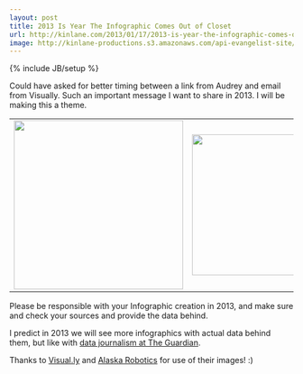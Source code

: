 ```yaml
---
layout: post
title: 2013 Is Year The Infographic Comes Out of Closet
url: http://kinlane.com/2013/01/17/2013-is-year-the-infographic-comes-out-of-closet/
image: http://kinlane-productions.s3.amazonaws.com/api-evangelist-site/blog/check-your-facts-525x655.jpg
---
```

{% include JB/setup %}
<p>
     Could have asked for better timing between a link from Audrey and email from Visually.  Such an important message I want to share in 2013.  I will be making this a theme.
</p>
<table cellspacing="5" cellpadding="5" align="center">
     <tbody>
          <tr>
               <td align="center">
                    <a href="https://marketplace.visual.ly/" target="_blank"><img src="https://s3.amazonaws.com/kinlane-productions/infographics/visually-infographic.gif" alt="" width="300" /></a>
               </td>
               <td>
                    <a href="http://alaskarobotics.com/2013/01/07/check-your-facts-and-cite-your-sources/" target="_blank"><img src="https://s3.amazonaws.com/kinlane-productions/infographics/check-your-facts-525x655.jpg" alt="" width="250" /></a>
               </td>
          </tr>
     </tbody>
</table>
<p>
     Please be responsible with your Infographic creation in 2013, and make sure and check your sources and provide the data behind.
</p>
<p>
     I predict in 2013 we will see more infographics with actual data behind them, but like with <a href="/2013/01/17/the-guardian-is-brilliant-in-supporting-relevant-events-with-open-data/">data journalism at The Guardian</a>.
</p>
<p>
     Thanks to <a href="https://marketplace.visual.ly/" target="_blank">Visual.ly</a> and <a href="http://alaskarobotics.com/2013/01/07/check-your-facts-and-cite-your-sources/" target="_blank">Alaska Robotics</a> for use of their images! :)
</p>